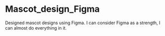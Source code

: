 # Mascot_design_Figma
Designed mascot designs using Figma. I can consider Figma as a strength, I can almost do everything in it.
